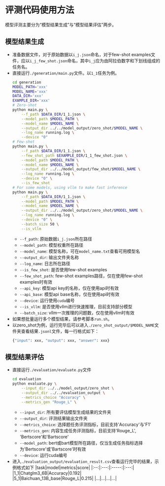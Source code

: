 # 评测代码使用方法
模型评测主要分为“模型结果生成”与“模型结果评估”两步。
## 模型结果生成
* 准备数据文件，对于原始数据以`i_j.json`命名，对于few-shot examples文件，应以`i_j_few_shot.json`命名，其中`i_j`应为由阿拉伯数字和下划线组成的任务名。
* 直接运行`./generation/main.py`文件。以`1_1`任务为例。
    ```bash
    cd generation
    MODEL_PATH='xxx'
    MODEL_NAME='xxx'
    DATA_DIR='xxx'
    EXAMPLE_DIR='xxx'
    # Zero-shot
    python main.py \
        --f_path $DATA_DIR/1_1.json \
        --model_path $MODEL_PATH \
        --model_name $MODEL_NAME \
        --output_dir ../../model_output/zero_shot/$MODEL_NAME \
        --log_name running.log \
        --device "0"
    # Few-shot
    python main.py \
        --f_path $DATA_DIR/1_1.json \
        --few_shot_path $EXAMPLE_DIR/1_1_few_shot.json \
        --model_path $MODEL_PATH \
        --model_name $MODEL_NAME \
        --output_dir ../../model_output/few_shot/$MODEL_NAME \
        --log_name running.log \
        --device "0" \
        --is_few_shot
    # For some models, using vllm to make fast inference
    python main.py \
        --f_path $DATA_DIR/1_1.json \
        --model_path $MODEL_PATH \
        --model_name $MODEL_NAME \
        --output_dir ../../model_output/zero_shot/$MODEL_NAME \
        --log_name running.log \
        --device "0" \
        --batch_size 50 \
        --is_vllm
    ```
    * `--f_path`: 原始数据`i_j.json`所在路径
    * `--model_path`: 模型权重所在路径
    * `--model_name`: 模型名称，可在`model_name.txt`查看可用模型名
    * `--output_dir`: 输出文件夹名称
    * `--log_name`: 日志所在路径
    * `--is_few_shot`: 是否使用few-shot examples
    * `--few_shot_path`: few-shot examples路径，仅在使用few-shot examples时有效
    * `--api_key`: 模型api key的名称，仅在使用api时有效
    * `--api_base`: 模型api base名称，仅在使用api时有效
    * `--device`: 运行使用`cuda`编号
    * `--is_vllm`: 是否使用vllm进行快速推理，目前支持部分模型
    * `--batch_size`: vllm一次推理的问题数，仅在使用vllm时有效
* 如果想批量运行多个模型结果，请参考脚本`run.sh`。
* 以zero_shot为例，运行完毕后可以进入`./zero_shot_output/$MODEL_NAME`文件夹查看结果`.jsonl`文件，每一行格式如下：
    ```python
    {"input": xxx, "output": xxx, "answer": xxx}
    ```
## 模型结果评估
* 直接运行`./evaluation/evaluate.py`文件
    ```bash
    cd evaluation
    python evaluate.py \
        --input_dir ../../model_output/zero_shot \
        --output_dir ../../evaluation_output \
        --metrics_choice "Accuracy" \
        --metrics_gen "Rouge_L" \
    ```
    * `--input_dir`: 所有要评估模型生成结果的文件夹
    * `--output_dir`: 评测结果输出文件夹
    * `--metrics_choice`: 选择题任务评测指标，目前支持'Accuracy'与'F1'
    * `--metrics_gen`: 内容生成任务评测指标，目前支持'Rouge_L', 'Bertscore'和'Bartscore'
    * `--model_path`: bert或bart模型所在路径，仅当生成任务指标选择为'Bertscore'或'Bartscore'时有效
    * `--device`: 运行cuda编号
* 进入`./evaluation_output/evaluation_result.csv`查看运行完毕的结果，示例格式如下 
    |task|model|metrics|score|
    |:--:|:---:|:-----:|:---:|
    |1_1|Chatglm3_6B|Accuracy|0.192|
    |5_1|Baichuan_13B_base|Rouge_L|0.215|
    |...|...|...|...|


